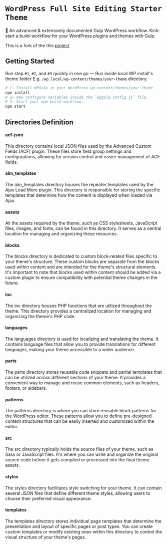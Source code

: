 <h1><code>WordPress Full Site Editing Starter Theme</code></h1>

🎯 An advanced & extensively documented Gulp WordPress workflow. Kick-start a build-workflow for your WordPress plugins and themes with Gulp.

This is a fork of the this [project](https://github.com/ahmadawais/WPGulp)


## Getting Started

Run step `#1`, `#2`, and `#3` quickly in one go — Run inside local WP install's theme folder E.g. `/wp.local/wp-content/themes/your-theme` directory.

```sh
# 1— Install WPGulp in your WordPress wp-content/themes/your-theme
npm install
# 2— Now configure variables inside the `wpgulp.config.js` file.
# 3— Start your npm build workflow.
npm start
```


## Directories Definition

#### acf-json

This directory contains local JSON files used by the Advanced Custom Fields (ACF) plugin. These files store field group settings and configurations, allowing for version control and easier management of ACF fields.


#### alm_templates

The alm_templates directory houses the repeater templates used by the Ajax Load More plugin. This directory is responsible for storing the specific templates that determine how the content is displayed when loaded via Ajax.


#### assets

All the assets required by the theme, such as CSS stylesheets, JavaScript files, images, and fonts, can be found in this directory. It serves as a central location for managing and organizing these resources.


#### blocks

The blocks directory is dedicated to custom block-related files specific to your theme's structure. These custom blocks are separate from the blocks used within content and are intended for the theme's structural elements. It's important to note that blocks used within content should be added via a custom plugin to ensure compatibility with potential theme changes in the future.


#### inc

The inc directory houses PHP functions that are utilized throughout the theme. This directory provides a centralized location for managing and organizing the theme's PHP code.


#### languages

The languages directory is used for localizing and translating the theme. It contains language files that allow you to provide translations for different languages, making your theme accessible to a wider audience.


#### parts

The parts directory stores reusable code snippets and partial templates that can be utilized across different sections of your theme. It provides a convenient way to manage and reuse common elements, such as headers, footers, or sidebars.


#### patterns

The patterns directory is where you can store reusable block patterns for the WordPress editor. These patterns allow you to define pre-designed content structures that can be easily inserted and customized within the editor.


#### src

The src directory typically holds the source files of your theme, such as Sass or JavaScript files. It's where you can write and organize the original source code before it gets compiled or processed into the final theme assets.


#### styles

The styles directory facilitates style switching for your theme. It can contain several JSON files that define different theme styles, allowing users to choose their preferred visual appearance.


#### templates

The templates directory stores individual page templates that determine the presentation and layout of specific pages or post types. You can create custom templates or modify existing ones within this directory to control the visual structure of your theme's pages.
